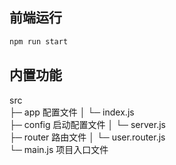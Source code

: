 ## 前端运行

```bash
npm run start
```

## 内置功能
src                   
├─ app                配置文件
│  └─ index.js        
├─ config             启动配置文件
│  └─ server.js       
├─ router             路由文件
│  └─ user.router.js  
└─ main.js            项目入口文件
